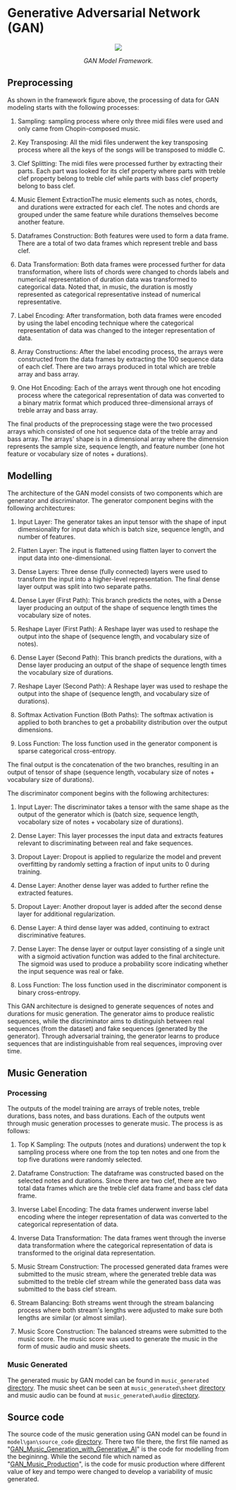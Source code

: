 # Generative Adversarial Network (GAN)

<p align="middle">
<img src=https://github.com/dimashidayat99/Recomposing_Classical_Music_With_GAI/blob/main/model/gan/framework/GAN_framework.png/>
</p>
<p align="middle">
    <em>GAN Model Framework.</em>
</p>

## Preprocessing
As shown in the framework figure above, the processing of data for GAN modeling starts with the following processes:

1. Sampling: sampling process where only three midi files were used and only came from Chopin-composed music.

2. Key Transposing: All the midi files underwent the key transposing process where all the keys of the songs will be transposed to middle C.

3. Clef Splitting: The midi files were processed further by extracting their parts. Each part was looked for its clef property where parts with treble clef property belong to treble clef while parts with bass clef property belong to bass clef.

4. Music Element ExtractionThe music elements such as notes, chords, and durations were extracted for each clef. The notes and chords are grouped under the same feature while durations themselves become another feature.

5. Dataframes Construction: Both features were used to form a data frame. There are a total of two data frames which represent treble and bass clef.

6. Data Transformation: Both data frames were processed further for data transformation, where lists of chords were changed to chords labels and numerical representation of duration data was transformed to categorical data. Noted that, in music, the duration is mostly represented as categorical representative instead of numerical representative.

7. Label Encoding: After transformation, both data frames were encoded by using the label encoding technique where the categorical representation of data was changed to the integer representation of data.

8. Array Constructions: After the label encoding process, the arrays were constructed from the data frames by extracting the 100 sequence data of each clef. There are two arrays produced in total which are treble array and bass array.

9. One Hot Encoding: Each of the arrays went through one hot encoding process where the categorical representation of data was converted to a binary matrix format which produced three-dimensional arrays of treble array and bass array. 

The final products of the preprocessing stage were the two processed arrays which consisted of one hot sequence data of the treble array and bass array. The arrays' shape is in a dimensional array where the dimension represents the sample size, sequence length, and feature number (one hot feature or vocabulary size of notes + durations). 

## Modelling 
The architecture of the GAN model consists of two components which are generator and discriminator. The generator component begins with the following architectures:

1. Input Layer: The generator takes an input tensor with the shape of input dimensionality for input data which is batch size, sequence length, and number of features.

2. Flatten Layer: The input is flattened using flatten layer to convert the input data into one-dimensional.

3. Dense Layers: Three dense (fully connected) layers were used to transform the input into a higher-level representation. The final dense layer output was split into two separate paths.

4. Dense Layer (First Path): This branch predicts the notes, with a Dense layer producing an output of the shape of sequence length times the vocabulary size of notes.

5. Reshape Layer (First Path): A Reshape layer was used to reshape the output into the shape of (sequence length, and vocabulary size of notes).

6. Dense Layer (Second Path): This branch predicts the durations, with a Dense layer producing an output of the shape of sequence length times the vocabulary size of durations.

7. Reshape Layer (Second Path): A Reshape layer was used to reshape the output into the shape of (sequence length, and vocabulary size of durations).

8. Softmax Activation Function (Both Paths): The softmax activation is applied to both branches to get a probability distribution over the output dimensions.
   
10. Loss Function: The loss function used in the generator component is sparse categorical cross-entropy.

The final output is the concatenation of the two branches, resulting in an output of tensor of shape (sequence length, vocabulary size of notes + vocabulary size of durations).

The discriminator component begins with the following architectures: 

1. Input Layer: The discriminator takes a tensor with the same shape as the output of the generator which is (batch size, sequence length, vocabolary size of notes + vocabolary size of durations).

2. Dense Layer: This layer processes the input data and extracts features relevant to discriminating between real and fake sequences.

3. Dropout Layer: Dropout is applied to regularize the model and prevent overfitting by randomly setting a fraction of input units to 0 during training.

4. Dense Layer: Another dense layer was added to further refine the extracted features.

5. Dropout Layer: Another dropout layer is added after the second dense layer for additional regularization.

6. Dense Layer: A third dense layer was added, continuing to extract discriminative features.

7. Dense Layer: The dense layer or output layer consisting of a single unit with a sigmoid activation function was added to the final architecture. The sigmoid was used to produce a probability score indicating whether the input sequence was real or fake.

8. Loss Function: The loss function used in the discriminator component is binary cross-entropy.

This GAN architecture is designed to generate sequences of notes and durations for music generation. The generator aims to produce realistic sequences, while the discriminator aims to distinguish between real sequences (from the dataset) and fake sequences (generated by the generator). Through adversarial training, the generator learns to produce sequences that are indistinguishable from real sequences, improving over time.

## Music Generation
### Processing
The outputs of the model training are arrays of treble notes, treble durations, bass notes, and bass durations. Each of the outputs went through music generation processes to generate music. The process is as follows:

1. Top K Sampling: The outputs (notes and durations) underwent the top k sampling process where one from the top ten notes and one from the top five durations were randomly selected.

2. Dataframe Construction: The dataframe was constructed based on the selected notes and durations. Since there are two clef, there are two total data frames which are the treble clef data frame and bass clef data frame.

3. Inverse Label Encoding: The data frames underwent inverse label encoding where the integer representation of data was converted to the categorical representation of data.

4. Inverse Data Transformation: The data frames went through the inverse data transformation where the categorical representation of data is transformed to the original data representation.

5. Music Stream Construction: The processed generated data frames were submitted to the music stream, where the generated treble data was submitted to the treble clef stream while the generated bass data was submitted to the bass clef stream.

6. Stream Balancing: Both streams went through the stream balancing process where both stream's lengths were adjusted to make sure both lengths are similar (or almost similar).

7. Music Score Construction: The balanced streams were submitted to the music score. The music score was used to generate the music in the form of music audio and music sheets.

### Music Generated
The generated music by GAN model can be found in `music_generated` [directory](https://github.com/dimashidayat99/Recomposing_Classical_Music_With_GAI/tree/main/model/gan/music_generated). The music sheet can be seen at `music_generated\sheet` [directory](https://github.com/dimashidayat99/Recomposing_Classical_Music_With_GAI/tree/main/model/gan/music_generated/sheet) and music audio can be found at `music_generated\audio` [directory](https://github.com/dimashidayat99/Recomposing_Classical_Music_With_GAI/tree/main/model/gan/music_generated/audio).

## Source code
The source code of the music generation using GAN model can be found in `model\gan\source_code` [directory](https://github.com/dimashidayat99/Recomposing_Classical_Music_With_GAI/tree/8e442b232784161b4b851ba214667b9fc2bc72de/model/gan/source_code). There two file there, the first file named as "[GAN_Music_Generation_with_Generative_AI](https://github.com/dimashidayat99/Recomposing_Classical_Music_With_GAI/blob/main/model/gan/source_code/LSTM_Music_Generation_with_Generative_AI.ipynb)" is the code for modelling from the begininng. While the second file which named as "[GAN_Music_Production](https://github.com/dimashidayat99/Recomposing_Classical_Music_With_GAI/blob/main/model/gan/source_code/LSTM_Music_Production.ipynb)", is the code for music production where different value of key and tempo were changed to develop a variability of music generated.
